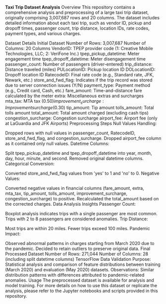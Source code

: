 **Taxi Trip Dataset Analysis**
Overview
This repository contains a comprehensive analysis and preprocessing of a large taxi trip dataset, originally comprising 3,007,687 rows and 20 columns. The dataset includes detailed information about each taxi trip, such as vendor ID, pickup and dropoff times, passenger count, trip distance, location IDs, rate codes, payment types, and various charges.

Dataset Details
Initial Dataset
Number of Rows: 3,007,687
Number of Columns: 20
Columns
VendorID: TPEP provider code (1: Creative Mobile Technologies, LLC; 2: VeriFone Inc.)
tpep_pickup_datetime: Meter engagement time
tpep_dropoff_datetime: Meter disengagement time
passenger_count: Number of passengers (driver-entered)
trip_distance: Distance traveled (miles)
PULocationID: Pickup location ID
DOLocationID: Dropoff location ID
RatecodeID: Final rate code (e.g., Standard rate, JFK, Newark, etc.)
store_and_fwd_flag: Indicates if the trip record was stored due to server connection issues (Y/N)
payment_type: Payment method (e.g., Credit card, Cash, etc.)
fare_amount: Time-and-distance fare calculated by the meter
extra: Miscellaneous extras and surcharges
mta_tax: MTA tax ($0.50)
improvement_surcharge: Improvement surcharge ($0.30)
tip_amount: Tip amount
tolls_amount: Total tolls amount
total_amount: Total amount charged (excluding cash tips)
congestion_surcharge: Congestion surcharge
airport_fee: Airport fee (only at LaGuardia and JFK Airports)
Preprocessing Steps
Null Values Handling:

Dropped rows with null values in passenger_count, RatecodeID, store_and_fwd_flag, and congestion_surcharge.
Dropped airport_fee column as it contained only null values.
Datetime Columns:

Split tpep_pickup_datetime and tpep_dropoff_datetime into year, month, day, hour, minute, and second.
Removed original datetime columns.
Categorical Conversion:

Converted store_and_fwd_flag values from 'yes' to 1 and 'no' to 0.
Negative Values:

Converted negative values in financial columns (fare_amount, extra, mta_tax, tip_amount, tolls_amount, improvement_surcharge, congestion_surcharge) to positive.
Recalculated the total_amount based on the corrected charges.
Data Analysis Insights
Passenger Count:

Boxplot analysis indicates trips with a single passenger are most common. Trips with 2 to 8 passengers are considered anomalies.
Trip Distance:

Most trips are within 20 miles. Fewer trips exceed 100 miles.
Pandemic Impact:

Observed abnormal patterns in charges starting from March 2020 due to the pandemic. Decided to retain outliers to preserve original data.
Final Processed Dataset
Number of Rows: 271,044
Number of Columns: 28 (including split datetime columns)
TensorFlow Data Validation
Purpose: Statistical analysis and comparison of feature distributions between training (March 2020) and evaluation (May 2020) datasets.
Observations: Similar distribution patterns with differences attributed to pandemic-related anomalies.
Usage
The preprocessed dataset is available for analysis and model training. For more details on how to use this dataset or replicate the analysis, please refer to the Jupyter notebooks and scripts provided in this repository.

